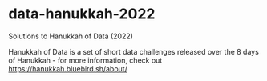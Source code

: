 # data-hanukkah-2022

Solutions to Hanukkah of Data (2022)

Hanukkah of Data is a set of short data challenges released over the 8 days of Hanukkah - for more information, check out https://hanukkah.bluebird.sh/about/